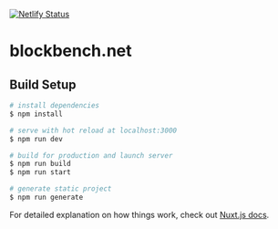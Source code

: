 [![Netlify Status](https://api.netlify.com/api/v1/badges/d2836f70-11ea-480b-b038-5b92df31c045/deploy-status)](https://app.netlify.com/sites/blockbench-net/deploys)

# blockbench.net

## Build Setup

```bash
# install dependencies
$ npm install

# serve with hot reload at localhost:3000
$ npm run dev

# build for production and launch server
$ npm run build
$ npm run start

# generate static project
$ npm run generate
```

For detailed explanation on how things work, check out [Nuxt.js docs](https://nuxtjs.org).
